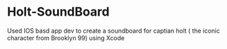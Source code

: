 # Holt-SoundBoard
Used IOS basd app dev to create a soundboard for captian holt ( the iconic character from Brooklyn 99) using Xcode
